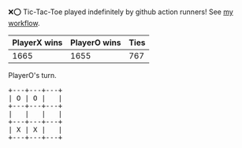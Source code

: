 :x::o: Tic-Tac-Toe played indefinitely by github action runners! See [my workflow](.github/workflows/play.yaml).

|PlayerX wins|PlayerO wins|Ties|
|-|-|-|
|1665|1655|767|

PlayerO's turn.

<pre>
+---+---+---+
| O | O |   |
+---+---+---+
|   |   |   |
+---+---+---+
| X | X |   |
+---+---+---+
</pre>
